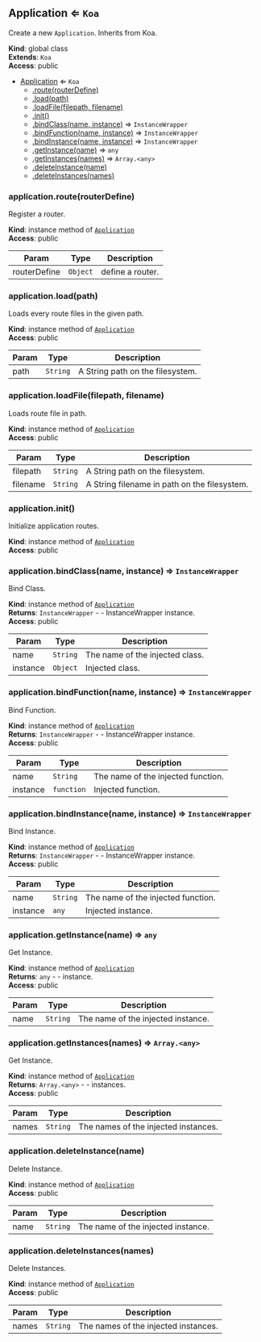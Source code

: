 <a name="Application"></a>

## Application ⇐ <code>Koa</code>
Create a new `Application`.Inherits from Koa.

**Kind**: global class  
**Extends**: <code>Koa</code>  
**Access**: public  

* [Application](#Application) ⇐ <code>Koa</code>
    * [.route(routerDefine)](#Application+route)
    * [.load(path)](#Application+load)
    * [.loadFile(filepath, filename)](#Application+loadFile)
    * [.init()](#Application+init)
    * [.bindClass(name, instance)](#Application+bindClass) ⇒ <code>InstanceWrapper</code>
    * [.bindFunction(name, instance)](#Application+bindFunction) ⇒ <code>InstanceWrapper</code>
    * [.bindInstance(name, instance)](#Application+bindInstance) ⇒ <code>InstanceWrapper</code>
    * [.getInstance(name)](#Application+getInstance) ⇒ <code>any</code>
    * [.getInstances(names)](#Application+getInstances) ⇒ <code>Array.&lt;any&gt;</code>
    * [.deleteInstance(name)](#Application+deleteInstance)
    * [.deleteInstances(names)](#Application+deleteInstances)

<a name="Application+route"></a>

### application.route(routerDefine)
Register a router.

**Kind**: instance method of [<code>Application</code>](#Application)  
**Access**: public  

| Param | Type | Description |
| --- | --- | --- |
| routerDefine | <code>Object</code> | define a router. |

<a name="Application+load"></a>

### application.load(path)
Loads every route files in the given path.

**Kind**: instance method of [<code>Application</code>](#Application)  
**Access**: public  

| Param | Type | Description |
| --- | --- | --- |
| path | <code>String</code> | A String path on the filesystem. |

<a name="Application+loadFile"></a>

### application.loadFile(filepath, filename)
Loads route file in path.

**Kind**: instance method of [<code>Application</code>](#Application)  
**Access**: public  

| Param | Type | Description |
| --- | --- | --- |
| filepath | <code>String</code> | A String path on the filesystem. |
| filename | <code>String</code> | A String filename in path on the filesystem. |

<a name="Application+init"></a>

### application.init()
Initialize application routes.

**Kind**: instance method of [<code>Application</code>](#Application)  
**Access**: public  
<a name="Application+bindClass"></a>

### application.bindClass(name, instance) ⇒ <code>InstanceWrapper</code>
Bind Class.

**Kind**: instance method of [<code>Application</code>](#Application)  
**Returns**: <code>InstanceWrapper</code> - - InstanceWrapper instance.  
**Access**: public  

| Param | Type | Description |
| --- | --- | --- |
| name | <code>String</code> | The name of the injected class. |
| instance | <code>Object</code> | Injected class. |

<a name="Application+bindFunction"></a>

### application.bindFunction(name, instance) ⇒ <code>InstanceWrapper</code>
Bind Function.

**Kind**: instance method of [<code>Application</code>](#Application)  
**Returns**: <code>InstanceWrapper</code> - - InstanceWrapper instance.  
**Access**: public  

| Param | Type | Description |
| --- | --- | --- |
| name | <code>String</code> | The name of the injected function. |
| instance | <code>function</code> | Injected function. |

<a name="Application+bindInstance"></a>

### application.bindInstance(name, instance) ⇒ <code>InstanceWrapper</code>
Bind Instance.

**Kind**: instance method of [<code>Application</code>](#Application)  
**Returns**: <code>InstanceWrapper</code> - - InstanceWrapper instance.  
**Access**: public  

| Param | Type | Description |
| --- | --- | --- |
| name | <code>String</code> | The name of the injected function. |
| instance | <code>any</code> | Injected instance. |

<a name="Application+getInstance"></a>

### application.getInstance(name) ⇒ <code>any</code>
Get Instance.

**Kind**: instance method of [<code>Application</code>](#Application)  
**Returns**: <code>any</code> - - instance.  
**Access**: public  

| Param | Type | Description |
| --- | --- | --- |
| name | <code>String</code> | The name of the injected instance. |

<a name="Application+getInstances"></a>

### application.getInstances(names) ⇒ <code>Array.&lt;any&gt;</code>
Get Instance.

**Kind**: instance method of [<code>Application</code>](#Application)  
**Returns**: <code>Array.&lt;any&gt;</code> - - instances.  
**Access**: public  

| Param | Type | Description |
| --- | --- | --- |
| names | <code>String</code> | The names of the injected instances. |

<a name="Application+deleteInstance"></a>

### application.deleteInstance(name)
Delete Instance.

**Kind**: instance method of [<code>Application</code>](#Application)  
**Access**: public  

| Param | Type | Description |
| --- | --- | --- |
| name | <code>String</code> | The name of the injected instance. |

<a name="Application+deleteInstances"></a>

### application.deleteInstances(names)
Delete Instances.

**Kind**: instance method of [<code>Application</code>](#Application)  
**Access**: public  

| Param | Type | Description |
| --- | --- | --- |
| names | <code>String</code> | The names of the injected instances. |

